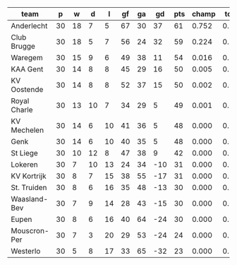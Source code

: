 |     team     | p  | w  | d  | l  | gf | ga | gd  | pts | champ | top2  | top3  | top4  |  5-7  | bot4  | bot3  | bot2  |
|--------------|----|----|----|----|----|----|-----|-----|-------|-------|-------|-------|-------|-------|-------|-------|
| Anderlecht   | 30 | 18 |  7 |  5 | 67 | 30 |  37 |  61 | 0.752 | 0.965 | 0.993 | 0.998 | 0.002 | 0.000 | 0.000 | 0.000|
| Club Brugge  | 30 | 18 |  5 |  7 | 56 | 24 |  32 |  59 | 0.224 | 0.806 | 0.942 | 0.984 | 0.016 | 0.000 | 0.000 | 0.000|
| Waregem      | 30 | 15 |  9 |  6 | 49 | 38 |  11 |  54 | 0.016 | 0.120 | 0.453 | 0.676 | 0.307 | 0.000 | 0.000 | 0.000|
| KAA Gent     | 30 | 14 |  8 |  8 | 45 | 29 |  16 |  50 | 0.005 | 0.059 | 0.283 | 0.522 | 0.437 | 0.000 | 0.000 | 0.000|
| KV Oostende  | 30 | 14 |  8 |  8 | 52 | 37 |  15 |  50 | 0.002 | 0.036 | 0.188 | 0.398 | 0.532 | 0.000 | 0.000 | 0.000|
| Royal Charle | 30 | 13 | 10 |  7 | 34 | 29 |   5 |  49 | 0.001 | 0.010 | 0.067 | 0.168 | 0.615 | 0.000 | 0.000 | 0.000|
| KV Mechelen  | 30 | 14 |  6 | 10 | 41 | 36 |   5 |  48 | 0.000 | 0.000 | 0.002 | 0.011 | 0.381 | 0.000 | 0.000 | 0.000|
| Genk         | 30 | 14 |  6 | 10 | 40 | 35 |   5 |  48 | 0.000 | 0.004 | 0.072 | 0.243 | 0.661 | 0.000 | 0.000 | 0.000|
| St Liege     | 30 | 10 | 12 |  8 | 47 | 38 |   9 |  42 | 0.000 | 0.000 | 0.000 | 0.000 | 0.049 | 0.000 | 0.000 | 0.000|
| Lokeren      | 30 |  7 | 10 | 13 | 24 | 34 | -10 |  31 | 0.000 | 0.000 | 0.000 | 0.000 | 0.000 | 0.159 | 0.058 | 0.015|
| KV Kortrijk  | 30 |  8 |  7 | 15 | 38 | 55 | -17 |  31 | 0.000 | 0.000 | 0.000 | 0.000 | 0.000 | 0.227 | 0.095 | 0.029|
| St. Truiden  | 30 |  8 |  6 | 16 | 35 | 48 | -13 |  30 | 0.000 | 0.000 | 0.000 | 0.000 | 0.000 | 0.629 | 0.390 | 0.120|
| Waasland-Bev | 30 |  7 |  9 | 14 | 28 | 43 | -15 |  30 | 0.000 | 0.000 | 0.000 | 0.000 | 0.000 | 0.683 | 0.450 | 0.136|
| Eupen        | 30 |  8 |  6 | 16 | 40 | 64 | -24 |  30 | 0.000 | 0.000 | 0.000 | 0.000 | 0.000 | 0.392 | 0.193 | 0.069|
| Mouscron-Per | 30 |  7 |  3 | 20 | 29 | 53 | -24 |  24 | 0.000 | 0.000 | 0.000 | 0.000 | 0.000 | 0.910 | 0.815 | 0.632|
| Westerlo     | 30 |  5 |  8 | 17 | 33 | 65 | -32 |  23 | 0.000 | 0.000 | 0.000 | 0.000 | 0.000 | 1.000 | 1.000 | 1.000|
